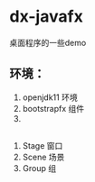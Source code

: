 # dx-javafx
桌面程序的一些demo
## 环境：
1. openjdk11 环境
2. bootstrapfx 组件
3. 

## 

1. Stage  窗口
2. Scene  场景
3. Group  组
